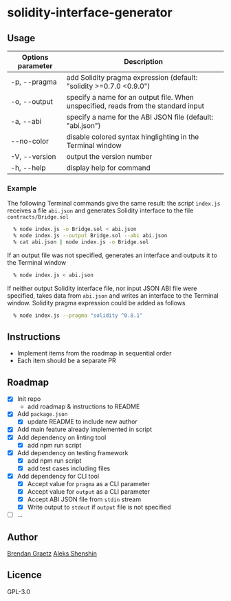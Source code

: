# solidity-interface-generator

  ## Usage
  Options parameter | Description
  ------------------|------------------------------------------------------------
  -p, --pragma <pragma> | add Solidity pragma expression (default: "solidity >=0.7.0 <0.9.0")
  -o, --output <filename> | specify a name for an output file. When unspecified, reads from the standard input
  -a, --abi <filename> | specify a name for the ABI JSON file (default: "abi.json")
  --no-color | disable colored syntax hinglighting in the Terminal window
  -V, --version | output the version number
  -h, --help | display help for command

  ### Example
  The following Terminal commands give the same result: the script `index.js` receives a file `abi.json`
  and generates Solidity interface to the file `contracts/Bridge.sol`
  ```bash
    % node index.js -o Bridge.sol < abi.json
    % node index.js --output Bridge.sol --abi abi.json
    % cat abi.json | node index.js -o Bridge.sol
  ```
  If an output file was not specified, generates an interface and outputs it to the Terminal window
  ```bash
    % node index.js < abi.json
  ```
  If neither output Solidity interface file, nor input JSON ABI file were specified, takes data from
  `abi.json` and writes an interface to the Terminal window. Solidity pragma expression could be added as follows
  ```bash
    % node index.js --pragma "solidity ^0.8.1"
  ```

## Instructions

- Implement items from the roadmap in sequential order
- Each item should be a separate PR

## Roadmap

- [x] Init repo
  - add roadmap & instructions to README
- [x] Add `package.json`
  - [x] update README to include new author
- [x] Add main feature already implemented in script
- [x] Add dependency on linting tool
  - [x] add npm run script
- [x] Add dependency on testing framework
  - [x] add npm run script
  - [x] add test cases including files
- [x] Add dependency for CLI tool
  - [x] Accept value for `pragma` as a CLI parameter
  - [x] Accept value for `output` as a CLI parameter
  - [x] Accept ABI JSON file from `stdin` stream
  - [x] Write output to `stdout` if `output` file is not specified
- [ ] ...

## Author

[Brendan Graetz](http://bguiz.com/)
[Aleks Shenshin](https://github.com/shenshin/)

## Licence

GPL-3.0
